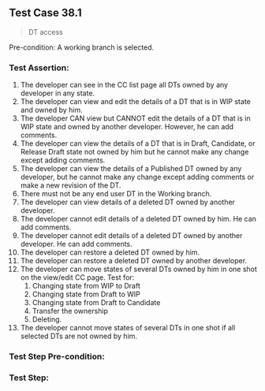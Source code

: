 ## Test Case 38.1

> DT access

Pre-condition: A working branch is selected.



### Test Assertion:

1. The developer can see in the CC list page all DTs owned by any developer in any state.
2. The developer can view and edit the details of a DT that is in WIP state and owned by him.
3. The developer CAN view but CANNOT edit the details of a DT that is in WIP state and owned by another developer. However, he can add comments.
4. The developer can view the details of a DT that is in Draft, Candidate, or Release Draft state not owned by him but he cannot make any change except adding comments.
5. The developer can view the details of a Published DT owned by any developer, but he cannot make any change except adding comments or make a new revision of the DT.
6. There must not be any end user DT in the Working branch.
7. The developer can view details of a deleted DT owned by another developer.
8. The developer cannot edit details of a deleted DT owned by him. He can add comments.
9. The developer cannot edit details of a deleted DT owned by another developer. He can add comments.
10. The developer can restore a deleted DT owned by him.
11. The developer can restore a deleted DT owned by another developer.
12. The developer can move states of several DTs owned by him in one shot on the view/edit CC page. Test for:
	1. Changing state from WIP to Draft
	2. Changing state from Draft to WIP
	3. Changing state from Draft to Candidate
	4. Transfer the ownership
	5. Deleting.
13. The developer cannot move states of several DTs in one shot if all selected DTs are not owned by him.

### Test Step Pre-condition:



### Test Step: